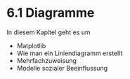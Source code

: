 # 6.1 Diagramme

In diesem Kapitel geht es um

- Matplotlib
- Wie man ein Liniendiagramm erstellt
- Mehrfachzuweisung
- Modelle sozialer Beeinflussung
